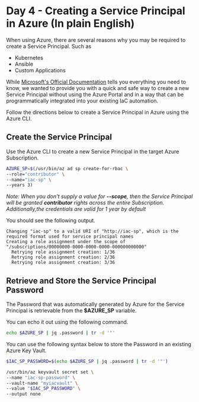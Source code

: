 # Day 4 - Creating a Service Principal in Azure (In plain English)

When using Azure, there are several reasons why you may be required to create a Service Principal. Such as

* Kubernetes
* Ansible
* Custom Applications

While [Microsoft's Official Documentation](https://docs.microsoft.com/en-us/azure/active-directory/develop/howto-create-service-principal-portal) tells you everything you need to know, we wanted to provide you with a quick and safe way to create a new Service Principal without using the Azure Portal and in a way that can be programmatically integrated into your existing IaC automation.

Follow the directions below to create a Service Principal in Azure using the Azure CLI.

## Create the Service Principal

Use the Azure CLI to create a new Service Principal in the target Azure Subscription.

```bash
AZURE_SP=$(/usr/bin/az ad sp create-for-rbac \
--role="contributor" \
--name="iac-sp" \
--years 3)
```

*Note: When you don't supply a value for **--scope**, then the Service Principal will be granted **contributor** rights across the entire Subscription. Additionally,the credentials are valid for 1 year by default*

You should see the following output.

```text
Changing "iac-sp" to a valid URI of "http://iac-sp", which is the required format used for service principal names
Creating a role assignment under the scope of "/subscriptions/00000000-0000-0000-0000-000000000000"
  Retrying role assignment creation: 1/36
  Retrying role assignment creation: 2/36
  Retrying role assignment creation: 3/36
```

## Retrieve and Store the Service Principal Password

The Password that was automatically generated by Azure for the Service Principal is retrievable from the **$AZURE_SP** variable.

You can echo it out using the following command.

```bash
echo $AZURE_SP | jq .password | tr -d '"'
```

You can use the following syntax below to store the Password in an existing Azure Key Vault.

```bash
$IAC_SP_PASSWORD=$(echo $AZURE_SP | jq .password | tr -d '"')

/usr/bin/az keyvault secret set \
--name "iac-sp-password" \
--vault-name "myiacvault" \
--value "$IAC_SP_PASSWORD" \
--output none
```
